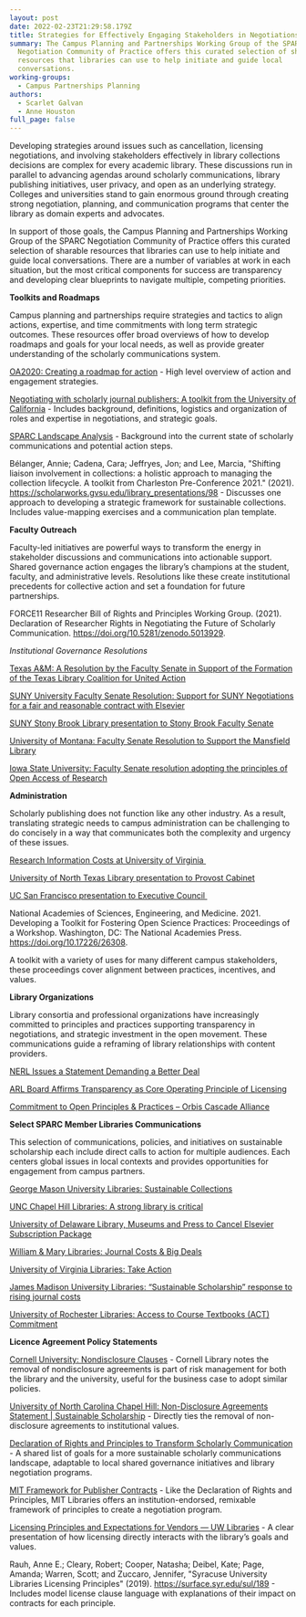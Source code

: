 ```yaml
---
layout: post
date: 2022-02-23T21:29:58.179Z
title: Strategies for Effectively Engaging Stakeholders in Negotiations
summary: The Campus Planning and Partnerships Working Group of the SPARC
  Negotiation Community of Practice offers this curated selection of sharable
  resources that libraries can use to help initiate and guide local
  conversations.
working-groups:
  - Campus Partnerships Planning
authors:
  - Scarlet Galvan
  - Anne Houston
full_page: false
---
```

Developing strategies around issues such as cancellation, licensing negotiations, and involving stakeholders effectively in library collections decisions are complex for every academic library. These discussions run in parallel to advancing agendas around scholarly communications, library publishing initiatives, user privacy, and open as an underlying strategy. Colleges and universities stand to gain enormous ground through creating strong negotiation, planning, and communication programs that center the library as domain experts and advocates. 

In support of those goals, the Campus Planning and Partnerships Working Group of the SPARC Negotiation Community of Practice offers this curated selection of sharable resources that libraries can use to help initiate and guide local conversations. There are a number of variables at work in each situation, but the most critical components for success are transparency and developing clear blueprints to navigate multiple, competing priorities. 

**Toolkits and Roadmaps**

Campus planning and partnerships require strategies and tactics to align actions, expertise, and time commitments with long term strategic outcomes. These resources offer broad overviews of how to develop roadmaps and goals for your local needs, as well as provide greater understanding of the scholarly communications system.  

[OA2020: Creating a roadmap for action](https://oa2020.org/take-action/#create) - High level overview of action and engagement strategies. 

[Negotiating with scholarly journal publishers: A toolkit from the University of California](https://osc.universityofcalifornia.edu/wp-content/uploads/2019/06/UCNegotiationToolkitforTransformativeAgreements_May2019.pdf) - Includes background, definitions, logistics and organization of roles and expertise in negotiations, and strategic goals. 

[SPARC Landscape Analysis](http://sparcopen.org/wp-content/uploads/2021/09/2021-Landscape-Analysis-092221.pdf) - Background into the current state of scholarly communications and potential action steps. 

Bélanger, Annie; Cadena, Cara; Jeffryes, Jon; and Lee, Marcia, "Shifting liaison involvement in collections: a holistic approach to managing the collection lifecycle. A toolkit from Charleston Pre-Conference 2021." (2021). <https://scholarworks.gvsu.edu/library_presentations/98> - Discusses one approach to developing a strategic framework for sustainable collections. Includes value-mapping exercises and a communication plan template. 

**Faculty Outreach** 

Faculty-led initiatives are powerful ways to transform the energy in stakeholder discussions and communications into actionable support. Shared governance action engages the library’s champions at the student, faculty, and administrative levels. Resolutions like these create institutional precedents for collective action and set a foundation for future partnerships.   

FORCE11 Researcher Bill of Rights and Principles Working Group. (2021). Declaration of Researcher Rights in Negotiating the Future of Scholarly Communication. <https://doi.org/10.5281/zenodo.5013929>. 

*Institutional Governance Resolutions* 

[Texas A&M: A Resolution by the Faculty Senate in Support of the Formation of the Texas Library Coalition for United Action](https://library.tamu.edu/assets/pdf/TAMU%20Senate%20Resolution%20-%2012-2020.pdf)

[SUNY University Faculty Senate Resolution: Support for SUNY Negotiations for a fair and reasonable contract with Elsevier](https://system.suny.edu/media/suny/content-assets/documents/faculty-senate/plenary/183-04-01-OP.GR--FINAL-Support-for-SUNY-Negotiations-for-a-fair-and-reasonable-contract-with-Elsevier.pdf)

[SUNY Stony Brook Library presentation to Stony Brook Faculty Senate](https://www.stonybrook.edu/commcms/univ-senate/_pdf/Elsevier%20Negotiations%20Update.pdf)

[University of Montana: Faculty Senate Resolution to Support the Mansfield Library](https://umt.app.box.com/s/7vs4g1iwldvfegqns7c1vcnu28qu03bv)

[Iowa State University: Faculty Senate resolution adopting the principles of Open Access of Research](http://www.facsen.iastate.edu/sites/default/files/uploads/16-17%20Docket%20Calendar/S16-24%20-%20Open%20Access%20at%20ISU%20-%20Senate%20resolution.pdf)

**Administration** 

Scholarly publishing does not function like any other industry. As a result, translating strategic needs to campus administration can be challenging to do concisely in a way that communicates both the complexity and urgency of these issues.   

[Research Information Costs at University of Virginia ](https://facultysenate.virginia.edu/research-information-costs-uva)

[University of North Texas Library presentation to Provost Cabinet](https://docs.google.com/presentation/d/157j-4TysZzBb6GEemvXrXwB5yWGjGO2z/edit#slide=id.p1)

[UC San Francisco presentation to Executive Council ](https://drive.google.com/open?id=0B4izHeZn1Z_ARlhId2tXejNZMjA)

National Academies of Sciences, Engineering, and Medicine. 2021. Developing a Toolkit for Fostering Open Science Practices: Proceedings of a Workshop. Washington, DC: The National Academies Press. <https://doi.org/10.17226/26308>.

A toolkit with a variety of uses for many different campus stakeholders, these proceedings cover alignment between practices, incentives, and values. 

**Library Organizations** 

Library consortia and professional organizations have increasingly committed to principles and practices supporting transparency in negotiations, and strategic investment in the open movement. These communications guide a reframing of library relationships with content providers.  

[NERL Issues a Statement Demanding a Better Deal](http://nerl.org/2021/03/03/nerl-issues-a-statement-demanding-a-better-deal/)

[ARL Board Affirms Transparency as Core Operating Principle of Licensing](https://www.arl.org/news/arl-board-affirms-transparency-as-core-operating-principle-of-licensing/)

[Commitment to Open Principles & Practices – Orbis Cascade Alliance](https://www.orbiscascade.org/about/news/commitment-to-open-principles/)

**Select SPARC Member Libraries Communications** 

This selection of communications, policies, and initiatives on sustainable scholarship each include direct calls to action for multiple audiences. Each centers global issues in local contexts and provides opportunities for engagement from campus partners.

[George Mason University Libraries: Sustainable Collections](http://library.gmu.edu/sustainable-collections)

[UNC Chapel Hill Libraries: A strong library is critical](https://thewell.unc.edu/2021/10/26/a-strong-library-is-critical/)

[University of Delaware Library, Museums and Press to Cancel Elsevier Subscription Package](https://library.udel.edu/news/2020/11/06/message-vice-provost-library-museums-press-cancel-elsevier-subscription-package/)

[William & Mary Libraries: Journal Costs & Big Deals](https://libraries.wm.edu/services/services-faculty/sustainable-collections-big-deal-publisher-trends)

[University of Virginia Libraries: Take Action](https://www.library.virginia.edu/sustainable-scholarship/take-action)

[James Madison University Libraries: “Sustainable Scholarship” response to rising journal costs](https://www.lib.jmu.edu/our-sustainable-scholarship-response-to-rising-journal-costs/)

[University of Rochester Libraries: Access to Course Textbooks (ACT) Commitment](https://www.library.rochester.edu/services/collection-strategies/sustainable-scholarship/act)

**Licence Agreement Policy Statements**

[Cornell University: Nondisclosure Clauses](https://www.library.cornell.edu/about/policies/nondisclosure) - Cornell Library notes the removal of nondisclosure agreements is part of risk management for both the library and the university, useful for the business case to adopt similar policies.  

[University of North Carolina Chapel Hill: Non-Disclosure Agreements Statement | Sustainable Scholarship](https://sustainablescholarship.unc.edu/statements-and-policies/non-disclosure-agreements-statement/) - Directly ties the removal of non-disclosure agreements to institutional values. 

[Declaration of Rights and Principles to Transform Scholarly Communication](https://senate.universityofcalifornia.edu/_files/committees/ucolasc/scholcommprinciples-20180425.pdf) - A shared list of goals for a more sustainable scholarly communications landscape, adaptable to local shared governance initiatives and library negotiation programs.  

[MIT Framework for Publisher Contracts](https://libraries.mit.edu/scholarly/publishing/framework/) - Like the Declaration of Rights and Principles, MIT Libraries offers an institution-endorsed, remixable framework of principles to create a negotiation program. 

[Licensing Principles and Expectations for Vendors — UW Libraries](https://www.lib.washington.edu/cas/licensing-principles-and-expectations-for-vendors) - A clear presentation of how licensing directly interacts with the library’s goals and values.

Rauh, Anne E.; Cleary, Robert; Cooper, Natasha; Deibel, Kate; Page, Amanda; Warren, Scott; and Zuccaro, Jennifer, "Syracuse University Libraries Licensing Principles" (2019). <https://surface.syr.edu/sul/189> - Includes model license clause language with explanations of their impact on contracts for each principle.